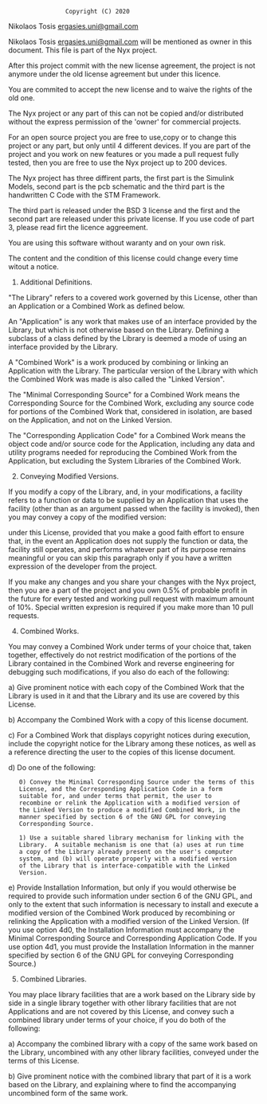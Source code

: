   					Copyright (C) 2020
  Nikolaos Tosis <ergasies.uni@gmail.com>

  Nikolaos Tosis <ergasies.uni@gmail.com> will be mentioned as owner in this document. 
  This file is part of the Nyx project.

  After this project commit with the new license agreement, the project
is not anymore under the old license agreement but under this licence. 

  You are commited to accept the new license and to waive the rights
of the old one.

  The Nyx project or any part of this can not be copied and/or distributed
without the express permission of the 'owner' for commercial projects.

  For an open source project you are free to use,copy or to change this project
or any part, but only until 4 different devices.
If you are part of the project and you work on new features or you made
a pull request fully tested, then you are free to use the Nyx project up to
200 devices.

  The Nyx project has three diffirent parts, the first part is the Simulink Models,
second part is the pcb schematic and the third part is the handwritten 
C Code with the STM Framework.

  The third part is released under the BSD 3 license and the first and 
the second part are released under this private license.
If you use code of part 3, please read firt the licence aggreement.

  You are using this software without waranty and on your own risk.

  The content and the condition of this license could change every time
witout a notice.

  1. Additional Definitions.

  "The Library" refers to a covered work governed by this License,
other than an Application or a Combined Work as defined below.

  An "Application" is any work that makes use of an interface provided
by the Library, but which is not otherwise based on the Library.
Defining a subclass of a class defined by the Library is deemed a mode
of using an interface provided by the Library.

  A "Combined Work" is a work produced by combining or linking an
Application with the Library.  The particular version of the Library
with which the Combined Work was made is also called the "Linked
Version".

  The "Minimal Corresponding Source" for a Combined Work means the
Corresponding Source for the Combined Work, excluding any source code
for portions of the Combined Work that, considered in isolation, are
based on the Application, and not on the Linked Version.

  The "Corresponding Application Code" for a Combined Work means the
object code and/or source code for the Application, including any data
and utility programs needed for reproducing the Combined Work from the
Application, but excluding the System Libraries of the Combined Work.


  2. Conveying Modified Versions.

  If you modify a copy of the Library, and, in your modifications, a
facility refers to a function or data to be supplied by an Application
that uses the facility (other than as an argument passed when the
facility is invoked), then you may convey a copy of the modified
version:

   under this License, provided that you make a good faith effort to
   ensure that, in the event an Application does not supply the
   function or data, the facility still operates, and performs
   whatever part of its purpose remains meaningful
   or you can skip this paragraph only if you have a written expression
   of the developer from the project.

   If you make any changes and you share your changes with the Nyx
   project, then you are a part of the project and you own 0.5% of probable
   profit in the future for every tested and working pull request with
   maximum amount of 10%.
   Special written expresion is required if you make more than 10 pull requests.

  4. Combined Works.

  You may convey a Combined Work under terms of your choice that,
taken together, effectively do not restrict modification of the
portions of the Library contained in the Combined Work and reverse
engineering for debugging such modifications, if you also do each of
the following:

   a) Give prominent notice with each copy of the Combined Work that
   the Library is used in it and that the Library and its use are
   covered by this License.

   b) Accompany the Combined Work with a copy of this license
   document.

   c) For a Combined Work that displays copyright notices during
   execution, include the copyright notice for the Library among
   these notices, as well as a reference directing the user to the
   copies of this license document.

   d) Do one of the following:

       0) Convey the Minimal Corresponding Source under the terms of this
       License, and the Corresponding Application Code in a form
       suitable for, and under terms that permit, the user to
       recombine or relink the Application with a modified version of
       the Linked Version to produce a modified Combined Work, in the
       manner specified by section 6 of the GNU GPL for conveying
       Corresponding Source.

       1) Use a suitable shared library mechanism for linking with the
       Library.  A suitable mechanism is one that (a) uses at run time
       a copy of the Library already present on the user's computer
       system, and (b) will operate properly with a modified version
       of the Library that is interface-compatible with the Linked
       Version.

   e) Provide Installation Information, but only if you would otherwise
   be required to provide such information under section 6 of the
   GNU GPL, and only to the extent that such information is
   necessary to install and execute a modified version of the
   Combined Work produced by recombining or relinking the
   Application with a modified version of the Linked Version. (If
   you use option 4d0, the Installation Information must accompany
   the Minimal Corresponding Source and Corresponding Application
   Code. If you use option 4d1, you must provide the Installation
   Information in the manner specified by section 6 of the GNU GPL
   for conveying Corresponding Source.)

  5. Combined Libraries.

  You may place library facilities that are a work based on the
Library side by side in a single library together with other library
facilities that are not Applications and are not covered by this
License, and convey such a combined library under terms of your
choice, if you do both of the following:

   a) Accompany the combined library with a copy of the same work based
   on the Library, uncombined with any other library facilities,
   conveyed under the terms of this License.

   b) Give prominent notice with the combined library that part of it
   is a work based on the Library, and explaining where to find the
   accompanying uncombined form of the same work.
